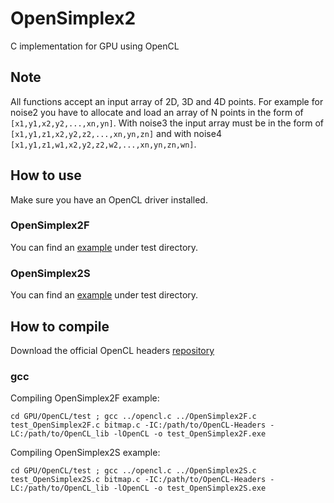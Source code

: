 # OpenSimplex2
C implementation for GPU using OpenCL

## Note
All functions accept an input array of 2D, 3D and 4D points.
For example for noise2 you have to allocate and load an array of N points in the form of `[x1,y1,x2,y2,...,xn,yn]`.
With noise3 the input array must be in the form of `[x1,y1,z1,x2,y2,z2,...,xn,yn,zn]` and with noise4 `[x1,y1,z1,w1,x2,y2,z2,w2,...,xn,yn,zn,wn]`.

## How to use
Make sure you have an OpenCL driver installed.
### OpenSimplex2F
You can find an [example](test/test_OpenSimplex2F.c) under test directory.
### OpenSimplex2S
You can find an [example](test/test_OpenSimplex2S.c) under test directory.

## How to compile
Download the official OpenCL headers [repository](https://github.com/KhronosGroup/OpenCL-Headers)
### gcc
Compiling OpenSimplex2F example:
```shell
cd GPU/OpenCL/test ; gcc ../opencl.c ../OpenSimplex2F.c test_OpenSimplex2F.c bitmap.c -IC:/path/to/OpenCL-Headers -LC:/path/to/OpenCL_lib -lOpenCL -o test_OpenSimplex2F.exe
```
Compiling OpenSimplex2S example:
```shell
cd GPU/OpenCL/test ; gcc ../opencl.c ../OpenSimplex2S.c test_OpenSimplex2S.c bitmap.c -IC:/path/to/OpenCL-Headers -LC:/path/to/OpenCL_lib -lOpenCL -o test_OpenSimplex2S.exe
```
